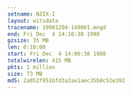 ```yaml
---
setname: NZIX-I
layout: witsdata
tracename: 19981204-140001.mngd
end: Fri Dec  4 14:10:38 1998
gzsize: 35 MB
len: 0:10:00
start: Fri Dec  4 14:00:38 1998
totalwirelen: 415 MB
pkts: 1 million
size: 73 MB
md5: 2a052f951bfd3a2ae1aec35b8c52e392
---
```


